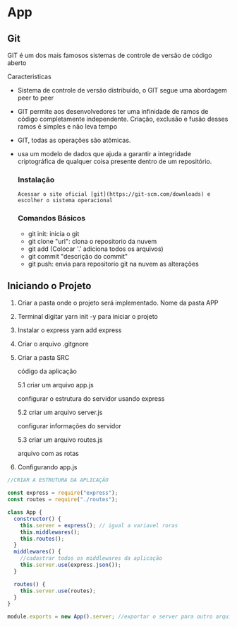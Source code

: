 # App

## Git

GIT é um dos mais famosos sistemas de controle de versão de código aberto

Caracteristicas

- Sistema de controle de versão distribuído, o GIT segue uma abordagem peer to peer
- GIT permite aos desenvolvedores ter uma infinidade de ramos de código completamente independente. Criação, exclusão e fusão desses ramos é simples e não leva tempo
- GIT, todas as operações são atômicas.
- usa um modelo de dados que ajuda a garantir a integridade criptográfica de qualquer coisa presente dentro de um repositório.

  ### Instalação

      Acessar o site oficial [git](https://git-scm.com/downloads) e escolher o sistema operacional

  ### Comandos Básicos

  - git init: inicia o git
  - git clone "url": clona o repositorio da nuvem
  - git add <nome do arquivo> (Colocar '.' adiciona todos os arquivos)
  - git commit "descrição do commit"
  - git push: envia para repositorio git na nuvem as alterações

## Iniciando o Projeto

1. Criar a pasta onde o projeto será implementado. Nome da pasta APP
2. Terminal digitar yarn init -y para iniciar o projeto
3. Instalar o express
   yarn add express
4. Criar o arquivo .gitgnore
5. Criar a pasta SRC

   código da aplicação

   5.1 criar um arquivo app.js

   configurar o estrutura do servidor usando express

   5.2 criar um arquivo server.js

   configurar informações do servidor

   5.3 criar um arquivo routes.js

   arquivo com as rotas

6. Configurando app.js

```javascript
//CRIAR A ESTRUTURA DA APLICAÇÂO

const express = require("express");
const routes = require("./routes");

class App {
  constructor() {
    this.server = express(); // igual a variavel roras
    this.middlewares();
    this.routes();
  }
  middlewares() {
    //cadastrar todos os middlewares da aplicação
    this.server.use(express.json());
  }

  routes() {
    this.server.use(routes);
  }
}

module.exports = new App().server; //exportar o server para outro arquivo;
```
